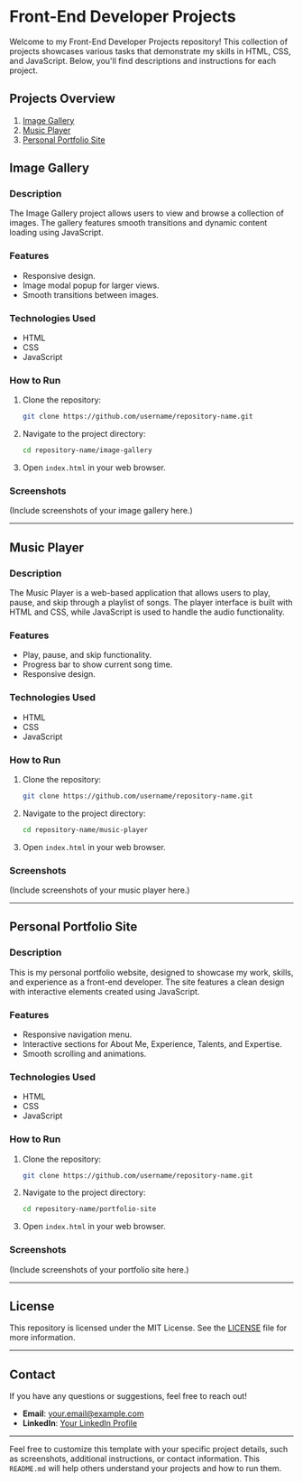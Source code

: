 # Front-End Developer Projects

Welcome to my Front-End Developer Projects repository! This collection of projects showcases various tasks that demonstrate my skills in HTML, CSS, and JavaScript. Below, you'll find descriptions and instructions for each project.

## Projects Overview

1. [Image Gallery](#image-gallery)
2. [Music Player](#music-player)
3. [Personal Portfolio Site](#personal-portfolio-site)

## Image Gallery

### Description
The Image Gallery project allows users to view and browse a collection of images. The gallery features smooth transitions and dynamic content loading using JavaScript.

### Features
- Responsive design.
- Image modal popup for larger views.
- Smooth transitions between images.

### Technologies Used
- HTML
- CSS
- JavaScript

### How to Run
1. Clone the repository:
   ```bash
   git clone https://github.com/username/repository-name.git
   ```
2. Navigate to the project directory:
   ```bash
   cd repository-name/image-gallery
   ```
3. Open `index.html` in your web browser.

### Screenshots
(Include screenshots of your image gallery here.)

---

## Music Player

### Description
The Music Player is a web-based application that allows users to play, pause, and skip through a playlist of songs. The player interface is built with HTML and CSS, while JavaScript is used to handle the audio functionality.

### Features
- Play, pause, and skip functionality.
- Progress bar to show current song time.
- Responsive design.

### Technologies Used
- HTML
- CSS
- JavaScript

### How to Run
1. Clone the repository:
   ```bash
   git clone https://github.com/username/repository-name.git
   ```
2. Navigate to the project directory:
   ```bash
   cd repository-name/music-player
   ```
3. Open `index.html` in your web browser.

### Screenshots
(Include screenshots of your music player here.)

---

## Personal Portfolio Site

### Description
This is my personal portfolio website, designed to showcase my work, skills, and experience as a front-end developer. The site features a clean design with interactive elements created using JavaScript.

### Features
- Responsive navigation menu.
- Interactive sections for About Me, Experience, Talents, and Expertise.
- Smooth scrolling and animations.

### Technologies Used
- HTML
- CSS
- JavaScript

### How to Run
1. Clone the repository:
   ```bash
   git clone https://github.com/username/repository-name.git
   ```
2. Navigate to the project directory:
   ```bash
   cd repository-name/portfolio-site
   ```
3. Open `index.html` in your web browser.

### Screenshots
(Include screenshots of your portfolio site here.)

---

## License

This repository is licensed under the MIT License. See the [LICENSE](LICENSE) file for more information.

---

## Contact

If you have any questions or suggestions, feel free to reach out!

- **Email**: your.email@example.com
- **LinkedIn**: [Your LinkedIn Profile](https://www.linkedin.com/in/your-profile)

---

Feel free to customize this template with your specific project details, such as screenshots, additional instructions, or contact information. This `README.md` will help others understand your projects and how to run them.
